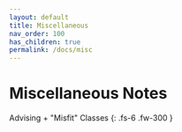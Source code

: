 ```yaml
---
layout: default
title: Miscellaneous
nav_order: 100
has_children: true
permalink: /docs/misc
---
```


# Miscellaneous Notes

Advising + "Misfit" Classes
{: .fs-6 .fw-300 }
